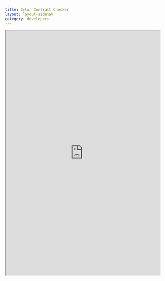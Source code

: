 ```yaml
---
title: Color Contrast Checker
layout: layout-sidenav
category: developers
---
```


<iframe
  class="iframe"
  style="width:100%; height:800px;"
  src="https://marijohannessen.github.io/color-contrast-checker/"
  allowfullscreen
></iframe>
